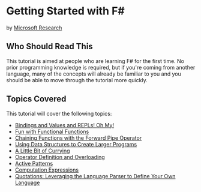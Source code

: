 # Getting Started with F#

by [Microsoft Research](https://www.microsoft.com/en-us/research/)

## Who Should Read This

This tutorial is aimed at people who are learning F# for the first time. No prior programming knowledge is required, but if you're coming from another language, many of the concepts will already be familiar to you and you should be able to move through the tutorial more quickly.

## Topics Covered

This tutorial will cover the following topics:

- [Bindings and Values and REPLs! Oh My!](valuesandbindings.md)
- [Fun with Functional Functions](functions.md)
- [Chaining Functions with the Forward Pipe Operator](chainingfunctions.md)
- [Using Data Structures to Create Larger Programs](datastructures.md)
- [A Little Bit of Currying](currying.md)
- [Operator Definition and Overloading](operator.md)
- [Active Patterns](activepatterns.md)
- [Computation Expressions](expressions.md)
- [Quotations: Leveraging the Language Parser to Define Your Own Language](quotations.md)

<!-- [Installing .NET and Tools](writing-your-first.md) -->
<!-- [Types and Variables w/Console.ReadLine](types-variables-user-input.md) -->
<!-- [Troubleshooting](troubleshooting.md) -->
